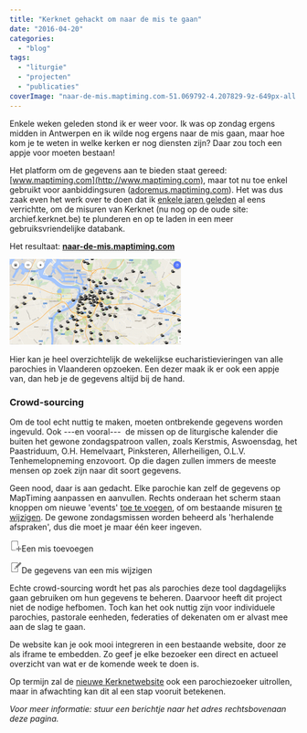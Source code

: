 ```yaml
---
title: "Kerknet gehackt om naar de mis te gaan"
date: "2016-04-20"
categories: 
  - "blog"
tags: 
  - "liturgie"
  - "projecten"
  - "publicaties"
coverImage: "naar-de-mis.maptiming.com-51.069792-4.207829-9z-649px-all.png"
---
```


Enkele weken geleden stond ik er weer voor. Ik was op zondag ergens midden in Antwerpen en ik wilde nog ergens naar de mis gaan, maar hoe kom je te weten in welke kerken er nog diensten zijn? Daar zou toch een appje voor moeten bestaan!

Het platform om de gegevens aan te bieden staat gereed: [www.maptiming.com](http://www.maptiming.com), maar tot nu toe enkel gebruikt voor aanbiddingsuren ([adoremus.maptiming.com](http://adoremus.maptiming.com)). Het was dus zaak even het werk over te doen dat ik [enkele jaren geleden](/blog/kan-ik-vandaag-nog-ergens-naar-de-mis/) al eens verrichtte, om de misuren van Kerknet (nu nog op de oude site: archief.kerknet.be) te plunderen en op te laden in een meer gebruiksvriendelijke databank.

Het resultaat: **[naar-de-mis.maptiming.com](http://naar-de-mis.maptiming.com)**

[![naar de mis.maptiming.com 51.213356 4.441288 12z 649px all](images/naar-de-mis.maptiming.com-51.213356-4.441288-12z-649px-all-300x150.png)](http://naar-de-mis.maptiming.com/)

Hier kan je heel overzichtelijk de wekelijkse eucharistievieringen van alle parochies in Vlaanderen opzoeken. Een dezer maak ik er ook een appje van, dan heb je de gegevens altijd bij de hand.

### Crowd-sourcing

Om de tool echt nuttig te maken, moeten ontbrekende gegevens worden ingevuld. Ook ---en vooral---  de missen op de liturgische kalender die buiten het gewone zondagspatroon vallen, zoals Kerstmis, Aswoensdag, het Paastriduum, O.H. Hemelvaart, Pinksteren, Allerheiligen, O.L.V. Tenhemelopneming enzovoort. Op die dagen zullen immers de meeste mensen op zoek zijn naar dit soort gegevens.

Geen nood, daar is aan gedacht. Elke parochie kan zelf de gegevens op MapTiming aanpassen en aanvullen. Rechts onderaan het scherm staan knoppen om nieuwe 'events' [toe te voegen](http://www.maptiming.com/nl/help-nl/geef-een-nieuw-evenement-in/), of om bestaande misuren [te wijzigen](http://www.maptiming.com/nl/help-nl/een-evenement-wijzigen/). De gewone zondagsmissen worden beheerd als 'herhalende afspraken', dus die moet je maar één keer ingeven.

![53f65306ca6d29b33fdfd24e_add.png](images/add.png)Een mis toevoegen

![53f6530ffe4702b53fc3de94_modify.png](images/modify-1.png)De gegevens van een mis wijzigen

Echte crowd-sourcing wordt het pas als parochies deze tool dagdagelijks gaan gebruiken om hun gegevens te beheren. Daarvoor heeft dit project niet de nodige hefbomen. Toch kan het ook nuttig zijn voor individuele parochies, pastorale eenheden, federaties of dekenaten om er alvast mee aan de slag te gaan.

De website kan je ook mooi integreren in een bestaande website, door ze als iframe te embedden. Zo geef je elke bezoeker een direct en actueel overzicht van wat er de komende week te doen is.

Op termijn zal de [nieuwe Kerknetwebsite](/blog/nieuw-kerknet-eerste-indrukken-en-verzuchtingen/) ook een parochiezoeker uitrollen, maar in afwachting kan dit al een stap vooruit betekenen.

_Voor meer informatie: stuur een berichtje naar het adres rechtsbovenaan deze pagina._
